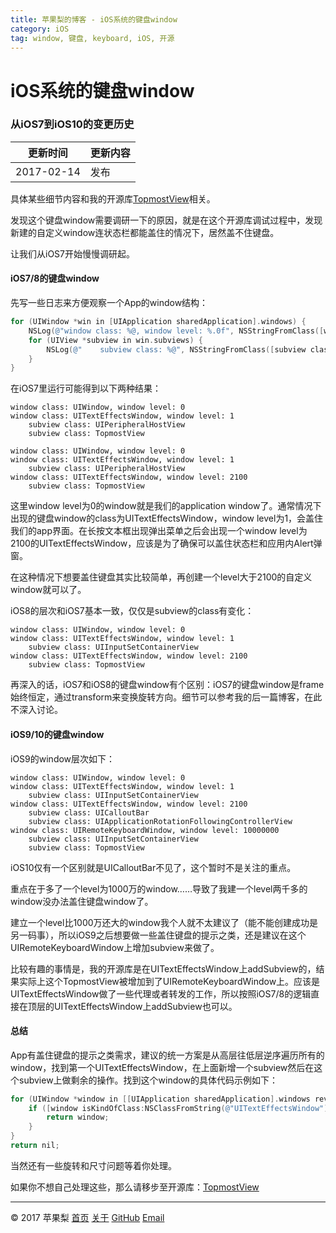 ```yaml
---
title: 苹果梨的博客 - iOS系统的键盘window
category: iOS
tag: window, 键盘, keyboard, iOS, 开源
---
```


# iOS系统的键盘window

### 从iOS7到iOS10的变更历史

| 更新时间       | 更新内容 |
| ---------- | ---- |
| 2017-02-14 | 发布   |

具体某些细节内容和我的开源库[TopmostView](https://github.com/HarrisonXi/TopmostView)相关。

发现这个键盘window需要调研一下的原因，就是在这个开源库调试过程中，发现新建的自定义window连状态栏都能盖住的情况下，居然盖不住键盘。

让我们从iOS7开始慢慢调研起。

#### iOS7/8的键盘window

先写一些日志来方便观察一个App的window结构：

```objective-c
for (UIWindow *win in [UIApplication sharedApplication].windows) {
    NSLog(@"window class: %@, window level: %.0f", NSStringFromClass([win class]), win.windowLevel);
    for (UIView *subview in win.subviews) {
        NSLog(@"    subview class: %@", NSStringFromClass([subview class]));
    }
}
```

在iOS7里运行可能得到以下两种结果：

```
window class: UIWindow, window level: 0
window class: UITextEffectsWindow, window level: 1
    subview class: UIPeripheralHostView
    subview class: TopmostView
```

```
window class: UIWindow, window level: 0
window class: UITextEffectsWindow, window level: 1
    subview class: UIPeripheralHostView
window class: UITextEffectsWindow, window level: 2100
    subview class: TopmostView
```

这里window level为0的window就是我们的application window了。通常情况下出现的键盘window的class为UITextEffectsWindow，window level为1，会盖住我们的app界面。在长按文本框出现弹出菜单之后会出现一个window level为2100的UITextEffectsWindow，应该是为了确保可以盖住状态栏和应用内Alert弹窗。

在这种情况下想要盖住键盘其实比较简单，再创建一个level大于2100的自定义window就可以了。

iOS8的层次和iOS7基本一致，仅仅是subview的class有变化：

```
window class: UIWindow, window level: 0
window class: UITextEffectsWindow, window level: 1
    subview class: UIInputSetContainerView
window class: UITextEffectsWindow, window level: 2100
    subview class: TopmostView
```

再深入的话，iOS7和iOS8的键盘window有个区别：iOS7的键盘window是frame始终恒定，通过transform来变换旋转方向。细节可以参考我的后一篇博客，在此不深入讨论。

#### iOS9/10的键盘window

iOS9的window层次如下：

```
window class: UIWindow, window level: 0
window class: UITextEffectsWindow, window level: 1
    subview class: UIInputSetContainerView
window class: UITextEffectsWindow, window level: 2100
    subview class: UICalloutBar
    subview class: UIApplicationRotationFollowingControllerView
window class: UIRemoteKeyboardWindow, window level: 10000000
    subview class: UIInputSetContainerView
    subview class: TopmostView
```

iOS10仅有一个区别就是UICalloutBar不见了，这个暂时不是关注的重点。

重点在于多了一个level为1000万的window……导致了我建一个level两千多的window没办法盖住键盘window了。

建立一个level比1000万还大的window我个人就不太建议了（能不能创建成功是另一码事），所以iOS9之后想要做一些盖住键盘的提示之类，还是建议在这个UIRemoteKeyboardWindow上增加subview来做了。

比较有趣的事情是，我的开源库是在UITextEffectsWindow上addSubview的，结果实际上这个TopmostView被增加到了UIRemoteKeyboardWindow上。应该是UITextEffectsWindow做了一些代理或者转发的工作，所以按照iOS7/8的逻辑直接在顶层的UITextEffectsWindow上addSubview也可以。

#### 总结

App有盖住键盘的提示之类需求，建议的统一方案是从高层往低层逆序遍历所有的window，找到第一个UITextEffectsWindow，在上面新增一个subview然后在这个subview上做剩余的操作。找到这个window的具体代码示例如下：

```objective-c
for (UIWindow *window in [[UIApplication sharedApplication].windows reverseObjectEnumerator]) {
    if ([window isKindOfClass:NSClassFromString(@"UITextEffectsWindow")] && window.hidden == NO && window.alpha > 0) {
        return window;
    }
}
return nil;
```

当然还有一些旋转和尺寸问题等着你处理。

如果你不想自己处理这些，那么请移步至开源库：[TopmostView](https://github.com/HarrisonXi/TopmostView)

------

© 2017 苹果梨    [首页](/)    [关于](/about.html)    [GitHub](https://github.com/HarrisonXi)    [Email](mailto:gpra8764@gmail.com)